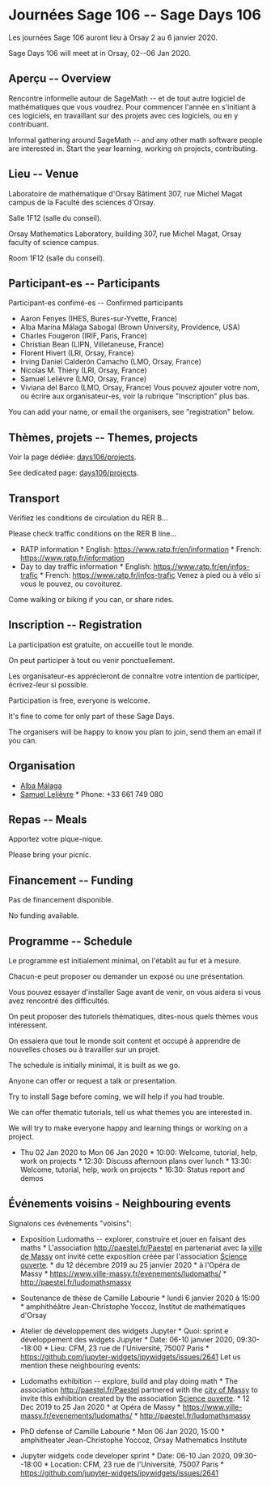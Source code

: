 

# Journées Sage 106 -- Sage Days 106

Les journées Sage 106 auront lieu à Orsay 2 au 6 janvier 2020. 

Sage Days 106 will meet at in Orsay, 02--06 Jan 2020. 


## Aperçu -- Overview

Rencontre informelle autour de SageMath -- et de tout autre logiciel de mathématiques que vous voudrez. Pour commencer l'année en s'initiant à ces logiciels, en travaillant sur des projets avec ces logiciels, ou en y contribuant. 

Informal gathering around SageMath -- and any other math software people are interested in. Start the year learning, working on projects, contributing. 


## Lieu -- Venue

Laboratoire de mathématique d'Orsay Bâtiment 307, rue Michel Magat campus de la Faculté des sciences d'Orsay. 

Salle 1F12 (salle du conseil). 

Orsay Mathematics Laboratory, building 307, rue Michel Magat, Orsay faculty of science campus. 

Room 1F12 (salle du conseil). 


## Participant-es -- Participants

Participant-es confimé-es -- Confirmed participants 

   * Aaron Fenyes (IHES, Bures-sur-Yvette, France) 
   * Alba Marina Málaga Sabogal (Brown University, Providence, USA) 
   * Charles Fougeron (IRIF, Paris, France) 
   * Christian Bean (LIPN, Villetaneuse, France) 
   * Florent Hivert (LRI, Orsay, France) 
   * Irving Daniel Calderón Camacho (LMO, Orsay, France) 
   * Nicolas M. Thiéry (LRI, Orsay, France) 
   * Samuel Lelièvre (LMO, Orsay, France) 
   * Viviana del Barco (LMO, Orsay, France) 
Vous pouvez ajouter votre nom, ou écrire aux organisateur-es, voir la rubrique "Inscription" plus bas. 

You can add your name, or email the organisers, see "registration" below. 


## Thèmes, projets -- Themes, projects

Voir la page dédiée: <a href="/days106/projects">days106/projects</a>. 

See dedicated page: <a href="/days106/projects">days106/projects</a>. 


## Transport

Vérifiez les conditions de circulation du RER B... 

Please check traffic conditions on the RER B line... 

   * RATP information 
         * English: <a href="https://www.ratp.fr/en/information">https://www.ratp.fr/en/information</a> 
         * French: <a href="https://www.ratp.fr/information">https://www.ratp.fr/information</a> 
   * Day to day traffic information 
         * English: <a href="https://www.ratp.fr/en/infos-trafic">https://www.ratp.fr/en/infos-trafic</a> 
         * French: <a href="https://www.ratp.fr/infos-trafic">https://www.ratp.fr/infos-trafic</a> 
Venez à pied ou à vélo si vous le pouvez, ou covoiturez. 

Come walking or biking if you can, or share rides. 


## Inscription -- Registration

La participation est gratuite, on accueille tout le monde. 

On peut participer à tout ou venir ponctuellement. 

Les organisateur-es apprécieront de connaître votre intention de participer, écrivez-leur si possible. 

Participation is free, everyone is welcome. 

It's fine to come for only part of these Sage Days. 

The organisers will be happy to know you plan to join, send them an email if you can. 


## Organisation

   * <a class="https" href="https://albamath.com">Alba Málaga</a> 
   * <a class="https" href="https://www.math.u-psud.fr/~lelievre">Samuel Lelièvre</a> 
         * Phone: +33 661 749 080 

## Repas -- Meals

Apportez votre pique-nique. 

Please bring your picnic. 


## Financement -- Funding

Pas de financement disponible. 

No funding available. 


## Programme -- Schedule

Le programme est initialement minimal, on l'établit au fur et à mesure. 

Chacun-e peut proposer ou demander un exposé ou une présentation. 

Vous pouvez essayer d'installer Sage avant de venir, on vous aidera si vous avez rencontré des difficultés. 

On peut proposer des tutoriels thématiques, dites-nous quels thèmes vous intéressent. 

On essaiera que tout le monde soit content et occupé à apprendre de nouvelles choses ou à travailler sur un projet. 

The schedule is initially minimal, it is built as we go. 

Anyone can offer or request a talk or presentation. 

Try to install Sage before coming, we will help if you had trouble. 

We can offer thematic tutorials, tell us what themes you are interested in. 

We will try to make everyone happy and learning things or working on a project. 

   * Thu 02 Jan 2020 to Mon 06 Jan 2020 
         * 10:00: Welcome, tutorial, help, work on projects 
         * 12:30: Discuss afternoon plans over lunch 
         * 13:30: Welcome, tutorial, help, work on projects 
         * 16:30: Status report and demos 

## Événements voisins - Neighbouring events

Signalons ces événements "voisins": 

   * Exposition Ludomaths -- explorer, construire et jouer en faisant des maths 
         * L'association <a class="http" href="http://paestel.fr/Paestel">http://paestel.fr/Paestel</a> en partenariat avec la <a class="https" href="https://www.ville-massy.fr/">ville de Massy</a> ont invité cette exposition créée par l'association <a class="https" href="https://scienceouverte.fr">Science ouverte</a>. 
         * du 12 décembre 2019 au 25 janvier 2020 
         * à l'Opéra de Massy 
         * <a href="https://www.ville-massy.fr/evenements/ludomaths/">https://www.ville-massy.fr/evenements/ludomaths/</a> 
         * <a href="http://paestel.fr/ludomathsmassy">http://paestel.fr/ludomathsmassy</a> 
   * Soutenance de thèse de Camille Labourie 
         * lundi 6 janvier 2020 à 15:00 
         * amphithéâtre Jean-Christophe Yoccoz, Institut de mathématiques d'Orsay 
   * Atelier de développement des widgets Jupyter 
         * Quoi: sprint e développement des widgets Jupyter 
         * Date: 06-10 janvier 2020, 09:30--18:00 
         * Lieu: CFM, 23 rue de l'Université, 75007 Paris 
         * <a href="https://github.com/jupyter-widgets/ipywidgets/issues/2641">https://github.com/jupyter-widgets/ipywidgets/issues/2641</a> 
Let us mention these neighbouring events: 

   * Ludomaths exhibition -- explore, build and play doing math 
         * The association <a class="http" href="http://paestel.fr/Paestel">http://paestel.fr/Paestel</a> partnered with the <a class="https" href="https://www.ville-massy.fr/">city of Massy</a> to invite this exhibition created by the association <a class="https" href="https://scienceouverte.fr">Science ouverte</a>. 
         * 12 Dec 2019 to 25 Jan 2020 
         * at Opéra de Massy 
         * <a href="https://www.ville-massy.fr/evenements/ludomaths/">https://www.ville-massy.fr/evenements/ludomaths/</a> 
         * <a href="http://paestel.fr/ludomathsmassy">http://paestel.fr/ludomathsmassy</a> 
   * PhD defense of Camille Labourie 
         * Mon 06 Jan 2020, 15:00 
         * amphitheater Jean-Christophe Yoccoz, Orsay Mathematics Institute 
   * Jupyter widgets code developer sprint 
         * Date: 06-10 Jan 2020, 09:30--18:00 
         * Location: CFM, 23 rue de l'Université, 75007 Paris 
         * <a href="https://github.com/jupyter-widgets/ipywidgets/issues/2641">https://github.com/jupyter-widgets/ipywidgets/issues/2641</a> 